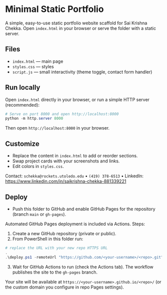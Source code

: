 # Minimal Static Portfolio

A simple, easy-to-use static portfolio website scaffold for Sai Krishna Chekka. Open `index.html` in your browser or serve the folder with a static server.

## Files

- `index.html` — main page
- `styles.css` — styles
- `script.js` — small interactivity (theme toggle, contact form handler)

## Run locally

Open `index.html` directly in your browser, or run a simple HTTP server (recommended):

```powershell
# Serve on port 8000 and open http://localhost:8000
python -m http.server 8000
```

Then open `http://localhost:8000` in your browser.

## Customize

- Replace the content in `index.html` to add or reorder sections.
- Swap project cards with your screenshots and links.
- Edit colors in `styles.css`.

Contact: `schekka@rockets.utoledo.edu` • `(419) 378-6513` • LinkedIn: https://www.linkedin.com/in/saikrishna-chekka-881339221

## Deploy

- Push this folder to GitHub and enable GitHub Pages for the repository (branch `main` or `gh-pages`).

Automated GitHub Pages deployment is included via Actions. Steps:

1. Create a new GitHub repository (private or public).
2. From PowerShell in this folder run:

```powershell
# replace the URL with your new repo HTTPS URL
.
.\deploy.ps1 -remoteUrl "https://github.com/<your-username>/<repo>.git"
```

3. Wait for GitHub Actions to run (check the Actions tab). The workflow publishes the site to the `gh-pages` branch.

Your site will be available at `https://<your-username>.github.io/<repo>/` (or the custom domain you configure in repo Pages settings).
